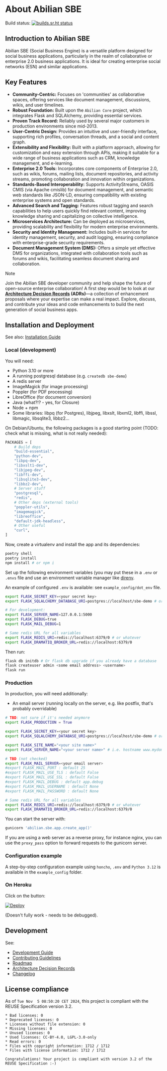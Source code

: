 # About Abilian SBE

Build status: [![builds.sr.ht status](https://builds.sr.ht/~sfermigier/abilian-sbe/commits/main/ubuntu-lts.yml.svg)](https://builds.sr.ht/~sfermigier/abilian-sbe/commits/main/ubuntu-lts.yml?)


## Introduction to Abilian SBE

Abilian SBE (Social Business Engine) is a versatile platform designed for social business applications, particularly in the realm of collaborative or enterprise 2.0 business applications. It is ideal for creating enterprise social networks (ESN) and similar applications.

## Key Features

- **Community-Centric:** Focuses on 'communities' as collaborative spaces, offering services like document management, discussions, wikis, and user timelines.
- **Robust Foundation:** Built upon the `Abilian Core` project, which integrates Flask and SQLAlchemy, providing essential services.
- **Proven Track Record:** Reliably used by several major customers in production environments since mid-2013.
- **User-Centric Design:** Provides an intuitive and user-friendly interface, supporting rich profiles, conversation threads, and a social and content graph.
- **Extensibility and Flexibility:** Built with a platform approach, allowing for customization and easy extension through APIs, making it suitable for a wide range of business applications such as CRM, knowledge management, and e-learning.
- **Enterprise 2.0 Tools:** Incorporates core components of Enterprise 2.0, such as wikis, forums, mailing lists, document repositories, and activity streams, promoting collaboration and innovation within organizations.
- **Standards-Based Interoperability:** Supports ActivityStreams, OASIS CMIS (via Apache cmislib) for document management, and semantic web standards like JSON-LD, ensuring compatibility with existing enterprise systems and open standards.
- **Advanced Search and Tagging:** Features robust tagging and search capabilities to help users quickly find relevant content, improving knowledge sharing and capitalizing on collective intelligence.
- **Microservices Architecture:** Can be deployed as microservices, providing scalability and flexibility for modern enterprise environments.
- **Security and Identity Management:** Includes built-in services for identity management, security, and audit logging, ensuring compliance with enterprise-grade security requirements.
- **Document Management System (DMS):** Offers a simple yet effective DMS for organizations, integrated with collaboration tools such as forums and wikis, facilitating seamless document sharing and collaboration.

> [!NOTE]
> Join the Abilian SBE developer community and help shape the future of open-source enterprise collaboration! A first step would be to look at our **[Architecture Decision Records](notes/adrs) (ADRs)**—a collection of enhancement proposals where your expertise can make a real impact. Explore, discuss, and contribute your ideas and code enhancements to build the next generation of social business apps.


## Installation and Deployment

See also: [Installation Guide](docs/installation.md)

### Local (development)

You will need:

- Python 3.10 or more
- A running postgresql database (e.g. `createdb sbe-demo`)
- A redis server
- ImageMagick (for image processing)
- Poppler (for PDF processing)
- LibreOffice (for document conversion)
- Java (what?!? - yes, for Closure)
- Node + npm
- Some libraries: libpq (for Postgres), libjpeg, libxslt, libxml2, libffi, libssl, libmagic, libsqlite3, libbz2...

On Debian/Ubuntu, the following packages is a good starting point (TODO: check what is missing, what is not really needed):

```python
PACKAGES = [
    # Build deps
    "build-essential",
    "python-dev",
    "libpq-dev",
    "libxslt1-dev",
    "libjpeg-dev",
    "libffi-dev",
    "libsqlite3-dev",
    "libbz2-dev",
    # Server stuff
    "postgresql",
    "redis",
    # Other deps (external tools)
    "poppler-utils",
    "imagemagick",
    "libreoffice",
    "default-jdk-headless",
    # Other useful
    "curl",
]
```

Now, create a virtualenv and install the app and its dependencies:

```bash
poetry shell
poetry install
npm install # or npm i
```

Set up the following environment variables (you may put these in a `.env` or `.envs` file and use an environment variable manager like [direnv](https://direnv.net/).

An example of configured `.env` is available: see `example_config/dot_env` file.

```bash
export FLASK_SECRET_KEY=<your secret key>
export FLASK_SQLALCHEMY_DATABASE_URI=postgres://localhost/sbe-demo # or whatever

# For development:
export FLASK_SERVER_NAME=127.0.0.1:5000
export FLASK_DEBUG=true
export FLASK_MAIL_DEBUG=1

# Same redis URL for all variables
export FLASK_REDIS_URI=redis://localhost:6379/0 # or whatever
export FLASK_DRAMATIQ_BROKER_URL=redis://localhost:6379/0
```


Then run:

```bash
flask db initdb # Or flask db upgrade if you already have a database
flask createuser admin <some email address> <username>
flask run
```


### Production

In production, you will need additionally:

- An email server (running locally on the server, e.g. like postfix, that's probably overridable)

```bash
# TBD: not sure if it's needed anymore
export FLASK_PRODUCTION = True

export FLASK_SECRET_KEY=<your secret key>
export FLASK_SQLALCHEMY_DATABASE_URI=postgres://localhost/sbe-demo # or whatever

export FLASK_SITE_NAME="<your site name>"
export FLASK_SERVER_NAME="<your server name>" # i.e. hostname www.mydomain.com...

# TBD (not checked)
export FLASK_MAIL_SERVER=<your email server>
#export FLASK_MAIL_PORT : default 25
#export FLASK_MAIL_USE_TLS : default False
#export FLASK_MAIL_USE_SSL : default False
#export FLASK_MAIL_DEBUG : default app.debug
#export FLASK_MAIL_USERNAME : default None
#export FLASK_MAIL_PASSWORD : default None

# Same redis URL for all variables
export FLASK_REDIS_URI=redis://localhost:6379/0 # or whatever
export FLASK_DRAMATIQ_BROKER_URL=redis://localhost:6379/0
```

You can start the server with:

```bash
gunicorn 'abilian.sbe.app.create_app()'
```

If you are using a web server as a reverse proxy, for instance nginx, you can use the `proxy_pass` option to forward requests to the gunicorn server.

### Configuration example

A step-by-step configuration example using `honcho`, `.env` and `Python 3.12` is available in the `example_config` folder.

### On Heroku

Click on the button:

[![Deploy](https://www.herokucdn.com/deploy/button.svg)](https://heroku.com/deploy?template=https://github.com/abilian/abilian-sbe-monorepo)

(Doesn't fully work - needs to be debugged).

## Development

See:

- [Development Guide](docs/development.md)
- [Contributing Guidelines](docs/contributing.md)
- [Roadmap](docs/roadmap.md)
- [Architecture Decision Records](notes/adrs)
- [Changelog](CHANGELOG.md)


## License compliance

As of `Tue Nov  5 08:50:20 CET 2024`, this project is compliant with the REUSE Specification version 3.2.

```
* Bad licenses: 0
* Deprecated licenses: 0
* Licenses without file extension: 0
* Missing licenses: 0
* Unused licenses: 0
* Used licenses: CC-BY-4.0, LGPL-3.0-only
* Read errors: 0
* Files with copyright information: 1712 / 1712
* Files with license information: 1712 / 1712

Congratulations! Your project is compliant with version 3.2 of the REUSE Specification :-)
```
